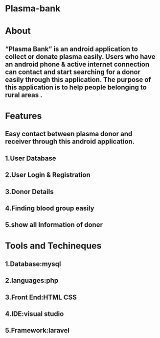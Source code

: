 # Plasma-bank

# About
## “Plasma Bank” is an android application to collect or donate plasma easily. Users who have an android phone & active internet connection can contact and start searching for a donor easily through this application. The purpose of this application is to help people belonging to rural areas .

# Features
## Easy contact between plasma donor and receiver through this android application.
## 1.User Database
## 2.User Login & Registration
## 3.Donor Details
## 4.Finding blood group easily
## 5.show all Information of doner

# Tools and Techineques
 ## 1.Database:mysql
 ## 2.languages:php
 ## 3.Front End:HTML CSS
 ## 4.IDE:visual studio
 ## 5.Framework:laravel
